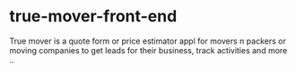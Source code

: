 # true-mover-front-end
True mover is a quote form or price estimator appl for movers n packers or moving companies to get leads for their business, track activities and more ..
